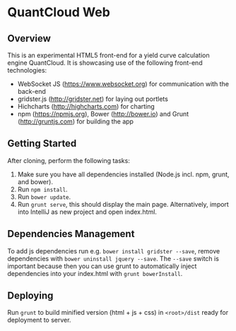 # QuantCloud Web

## Overview

This is an experimental HTML5 front-end for a yield curve calculation engine QuantCloud. It is showcasing use of the following front-end technologies:

* WebSocket JS (https://www.websocket.org) for communication with the back-end
* gridster.js (http://gridster.net) for laying out portlets
* Hichcharts (http://highcharts.com) for charting
* npm (https://npmjs.org), Bower (http://bower.io) and Grunt (http://gruntjs.com) for building the app

## Getting Started

After cloning, perform the following tasks:

1. Make sure you have all dependencies installed (Node.js incl. npm, grunt, and bower).
2. Run `npm install`.
3. Run `bower update`.
4. Run `grunt serve`, this should display the main page. Alternatively, import into IntelliJ as new project and open index.html.

## Dependencies Management

To add js dependencies run e.g. `bower install gridster --save`, remove dependencies with `bower uninstall jquery --save`.
The `--save` switch is important because then you can use grunt to automatically inject dependencies into your index.html with `grunt bowerInstall`.

## Deploying

Run `grunt` to build minified version (html + js + css) in `<root>/dist` ready for deployment to server.
